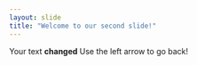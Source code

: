 ```yaml
---
layout: slide
title: "Welcome to our second slide!"
---
```

Your text **changed**
Use the left arrow to go back!

